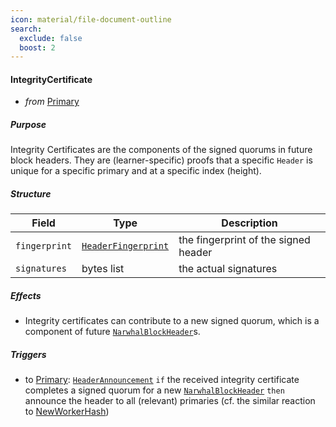 ```yaml
---
icon: material/file-document-outline
search:
  exclude: false
  boost: 2
---
```


#### IntegrityCertificate

- _from_ [Primary](../primary.md)

##### Purpose

<!-- --8<-- [start:blurb] -->
Integrity Certificates are the components of the signed quorums in future block headers.
They are (learner-specific) proofs that a specific `Header` is unique for a specific primary and at a specific index (height).
<!-- --8<-- [end:blurb] -->

##### Structure

| Field         | Type                                      | Description                          |
|---------------|-------------------------------------------|--------------------------------------|
| `fingerprint` | [`HeaderFingerprint`](#HeaderFingerprint) | the fingerprint of the signed header |
| `signatures`  | bytes list                                | the actual signatures                |

##### Effects

- Integrity certificates can contribute to a new signed quorum,
  which is a component of future [`NarwhalBlockHeader`](../../types/allofthem/index.md#narwhalblockheader)s.

##### Triggers

- to [Primary](../primary.md): [`HeaderAnnouncement`](./header-announcement.md)
  `if` the received integrity certificate completes a signed quorum for a new [`NarwhalBlockHeader`](../../types/allofthem/index.md#narwhalblockheader)
  `then` announce the header to all (relevant) primaries (cf. the similar reaction to [NewWorkerHash](./new-worker-hash.md))
